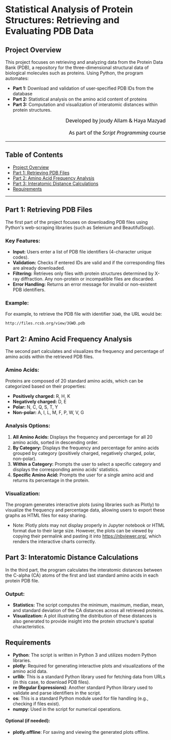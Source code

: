 # Statistical Analysis of Protein Structures: Retrieving and Evaluating PDB Data

## Project Overview

This project focuses on retrieving and analyzing data from the Protein Data Bank (PDB), a repository for the three-dimensional structural data of biological molecules such as proteins. Using Python, the program automates: 

- **Part 1:** Download and validation of user‐specified PDB IDs from the database
- **Part 2:** Statistical analysis on the amino acid content of proteins  
- **Part 3:** Computation and visualization of interatomic distances within protein structures.

<div align="right" style="font-size:16px; color:black; font-family:Segoe UI, sans-serif;">
Developed by Joudy Allam & Haya Mazyad 
    
As part of the *Script Programming* course
</div>

---

## Table of Contents
- [Project Overview](#project-overview)
- [Part 1: Retrieving PDB Files](#part-1-retrieving-pdb-files)
- [Part 2: Amino Acid Frequency Analysis](#part-2-amino-acid-frequency-analysis)
- [Part 3: Interatomic Distance Calculations](#part-3-interatomic-distance-calculations)
- [Requirements](#requirements)

---

## Part 1: Retrieving PDB Files

The first part of the project focuses on downloading PDB files using Python's web-scraping libraries (such as Selenium and BeautifulSoup). 

### Key Features:
- **Input:** Users enter a list of PDB file identifiers (4-character unique codes).
- **Validation:** Checks if entered IDs are valid and if the corresponding files are already downloaded.
- **Filtering:** Retrieves only files with protein structures determined by X-ray diffraction. Any non-protein or incompatible files are discarded.
- **Error Handling:** Returns an error message for invalid or non-existent PDB identifiers.

### Example:
For example, to retrieve the PDB file with identifier `3GWD`, the URL would be: 
```
http://files.rcsb.org/view/3GWD.pdb
```

## Part 2: Amino Acid Frequency Analysis

The second part calculates and visualizes the frequency and percentage of amino acids within the retrieved PDB files.

### Amino Acids:
Proteins are composed of 20 standard amino acids, which can be categorized based on their properties:
- **Positively charged:** R, H, K
- **Negatively charged:** D, E
- **Polar:** N, C, Q, S, T, Y
- **Non-polar:** A, I, L, M, F, P, W, V, G

### Analysis Options:
1. **All Amino Acids:** Displays the frequency and percentage for all 20 amino acids, sorted in descending order.
2. **By Category:** Displays the frequency and percentage for amino acids grouped by category (positively charged, negatively charged, polar, non-polar).
3. **Within a Category:** Prompts the user to select a specific category and displays the corresponding amino acids' statistics.
4. **Specific Amino Acid:** Prompts the user for a single amino acid and returns its percentage in the protein.

### Visualization:
The program generates interactive plots (using libraries such as Plotly) to visualize the frequency and percentage data, allowing users to export these graphs as HTML files for easy sharing.
- Note: Plotly plots may not display properly in Jupyter notebook or HTML format due to their large size. However, the plots can be viewed by copying their permalink and pasting it into https://nbviewer.org/, which renders the interactive charts correctly.

## Part 3: Interatomic Distance Calculations

In the third part, the program calculates the interatomic distances between the C-alpha (CA) atoms of the first and last standard amino acids in each protein PDB file.

### Output:
- **Statistics:** The script computes the minimum, maximum, median, mean, and standard deviation of the CA distances across all retrieved proteins.
- **Visualization:** A plot illustrating the distribution of these distances is also generated to provide insight into the protein structure's spatial characteristics.

## Requirements

- **Python**: The script is written in Python 3 and utilizes modern Python libraries.
- **plotly**: Required for generating interactive plots and visualizations of the amino acid data.
- **urllib**: This is a standard Python library used for fetching data from URLs (in this case, to download PDB files).
- **re (Regular Expressions)**: Another standard Python library used to validate and parse identifiers in the script.
- **os**: This is a standard Python module used for file handling (e.g., checking if files exist).
- **numpy**: Used in the script for numerical operations.

#### Optional (if needed):
- **plotly.offline**: For saving and viewing the generated plots offline.
